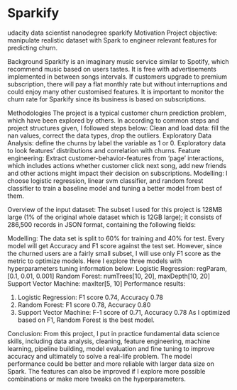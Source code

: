# Sparkify
udacity data scientist nanodegree sparkify 
Motivation
Project objective: manipulate realistic dataset with Spark to engineer relevant features for predicting churn. 

Background
Sparkify is an imaginary music service similar to Spotify, which recommend music based on users tastes. It is free with advertisements implemented in between songs intervals. If customers upgrade to premium subscription, there will pay a flat monthly rate but without interruptions and could enjoy many other customised features. It is important to monitor the churn rate for Sparkify since its business is based on subscriptions. 

Methodologies
The project is a typical customer churn prediction problem, which have been explored by others. In according to common steps and project structures given, I followed steps below:
Clean and load data: fill the nan values, correct the data types, drop the outliers.
Exploratory Data Analysis: define the churns by label the variable as 1 or 0. Exploratory data to look features’ distributions and correlation with churns.
Feature engineering: Extract customer-behavior-features from ‘page’ interactions, which includes actions whether customer click next song, add new friends and other actions might impact their decision on subscriptions. 
Modelling: I choose logistic regression, linear svm classifier, and random forest classifier to train a baseline model and tuning a better model from best of them. 

Overview of the input dataset: 
The subset I used for this project is 128MB large (1% of the original whole dataset which is 12GB large); it consists of 286,500 records in JSON format, containing the following fields:

Modelling: 
The data set is split to 60% for training and 40% for test. Every model will get Accuracy and F1 score against the test set. However, since the churned users are a fairly small subset, I will use only F1 score as the metric to optimize models.
Here I explore three models with hyperparameters tuning information below:
Logistic Regression: regParam, [0.1, 0.01, 0.001]
Random Forest: numTrees[10, 20], maxDepth[10, 20]
Support Vector Machine: maxIter[5, 10]
Performance results:
1. Logistic Regression: F1 score 0.74, Accuracy 0.78
2. Random Forest: F1 score 0.78, Accuracy 0.80
3. Support Vector Machine: F-1 score of 0.71, Accuracy 0.78
As I optimized based on F1, Random Forest is the best model.


Conclusion:
From this project, I put in practice fundamental data science skills, including data analysis, cleaning, feature engineering, machine learning, pipeline building, model evaluation and fine tuning to improve accuracy and ultimately to solve a real-life problem. 
The model performance could be better and more reliable with larger data size on Spark. The features can also be improved if I explore more possible combinations or make more tweaks on the hyperparameters.


